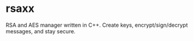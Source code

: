 # rsaxx
RSA and AES manager written in C++. Create keys, encrypt/sign/decrypt messages, and stay secure.
